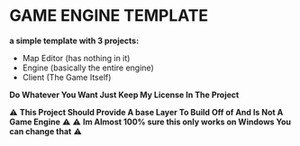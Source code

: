 # GAME ENGINE TEMPLATE

**a simple template with 3 projects:**
* Map Editor (has nothing in it)
* Engine (basically the entire engine)
* Client (The Game Itself)

**Do Whatever You Want Just Keep My License In The Project**

⚠️ **This Project Should Provide A base Layer To Build Off of And Is Not A Game Engine** ⚠️
⚠️ **Im Almost 100% sure this only works on Windows You can change that** ⚠️
